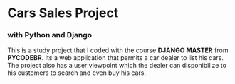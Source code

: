 # Cars Sales Project
### with Python and Django

This is a study project that I coded with the course **DJANGO MASTER** from **PYCODEBR**. Its a web application that permits a car dealer to list his cars. The project also has a user viewpoint which the dealer can disponibilize to his customers to search and even buy his cars.